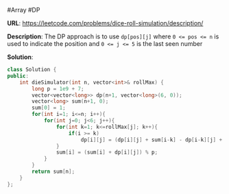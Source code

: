 #Array #DP 

**URL**: https://leetcode.com/problems/dice-roll-simulation/description/

**Description**:
The DP approach is to use `dp[pos][j]` where `0 <= pos <= n` is used to indicate the position and `0 <= j <= 5` is the last seen number

**Solution**:
```C++
class Solution {
public:
    int dieSimulator(int n, vector<int>& rollMax) {
        long p = 1e9 + 7;
        vector<vector<long>> dp(n+1, vector<long>(6, 0));
        vector<long> sum(n+1, 0);
        sum[0] = 1;
        for(int i=1; i<=n; i++){
            for(int j=0; j<6; j++){
                for(int k=1; k<=rollMax[j]; k++){
                    if(i >= k)
                        dp[i][j] = (dp[i][j] + sum[i-k] - dp[i-k][j] + p) % p;
                }
                sum[i] = (sum[i] + dp[i][j]) % p;
            }
        }
        return sum[n];
    }
};
```